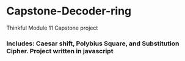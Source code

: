 # Capstone-Decoder-ring
Thinkful Module 11 Capstone project

### Includes: Caesar shift, Polybius Square, and Substitution Cipher. Project written in javascript 
